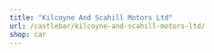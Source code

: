 ```yaml
---
title: "Kilcoyne And Scahill Motors Ltd"
url: /castlebar/kilcoyne-and-scahill-motors-ltd/
shop: car
---
```

